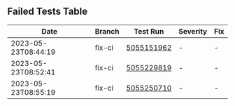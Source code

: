 ## Failed Tests Table
| Date | Branch | Test Run | Severity | Fix |
| --- | --- | --- | --- | --- |
| 2023-05-23T08:44:19 | fix-ci | [5055151962](https://github.com/clueless-capybaras/dhbw-community-dashboard/actions/runs/5055151962) | - | - |
| 2023-05-23T08:52:41 | fix-ci | [5055229819](https://github.com/clueless-capybaras/dhbw-community-dashboard/actions/runs/5055229819) | - | - |
| 2023-05-23T08:55:19 | fix-ci | [5055250710](https://github.com/clueless-capybaras/dhbw-community-dashboard/actions/runs/5055250710) | - | - |
